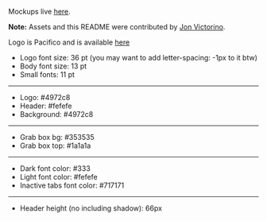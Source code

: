 Mockups live [here](http://www.jeremyckahn.com/misc/stylie_assets/).

__Note:__ Assets and this README were contributed by [Jon Victorino](http://jonvictorino.com/).

Logo is Pacifico and is available [here](http://www.google.com/webfonts/specimen/Pacifico)

  * Logo font size: 36 pt (you may want to add letter-spacing: -1px to it btw)
  * Body font size: 13 pt
  * Small fonts: 11 pt

***
  * Logo: #4972c8
  * Header: #fefefe
  * Background: #4972c8

***
  * Grab box bg: #353535
  * Grab box top: #1a1a1a

***
  * Dark font color: #333
  * Light font color: #fefefe
  * Inactive tabs font color: #717171

***
  * Header height (no including shadow): 66px
